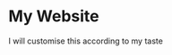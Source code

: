 <!DOCTYPE html>
<html lang="en">
<head>
    <meta charset="UTF-8">
    <meta name="viewport" content="width=device-width, initial-scale=1.0">
    <title>css external file integration </title>
    <link rel="stylesheet" href="webstyle.css">
</head>
<body>
    <h1> My Website </h1>
    <p> I will customise this according to my taste</p>
</body>
</html>
